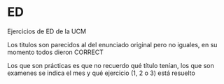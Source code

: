 # ED
Ejercicios de ED de la UCM

Los titulos son parecidos al del enunciado original pero no iguales, en su momento todos dieron CORRECT

Los que son prácticas es que no recuerdo qué título tenían, los que son examenes se indica el mes y qué ejercicio (1, 2 o 3) está resuelto
